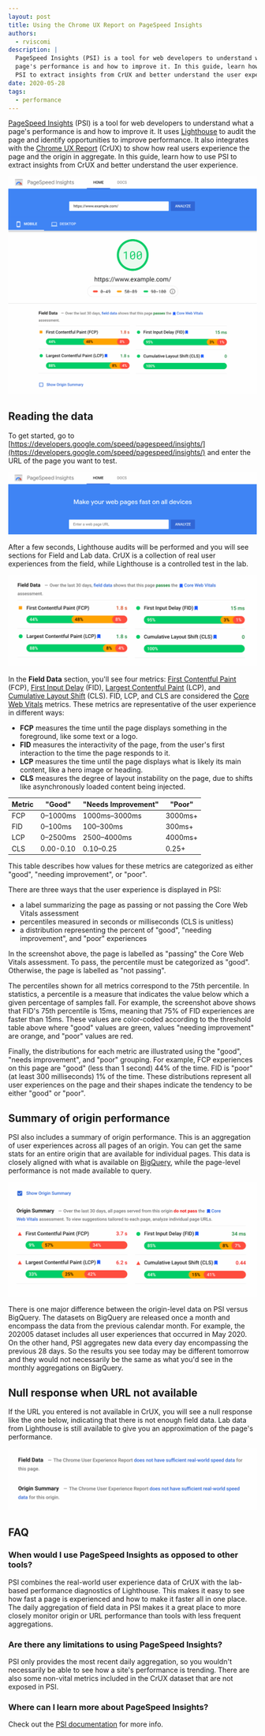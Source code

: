 ```yaml
---
layout: post
title: Using the Chrome UX Report on PageSpeed Insights
authors:
  - rviscomi
description: |
  PageSpeed Insights (PSI) is a tool for web developers to understand what a
  page's performance is and how to improve it. In this guide, learn how to use
  PSI to extract insights from CrUX and better understand the user experience.
date: 2020-05-28
tags:
  - performance
---
```


[PageSpeed Insights](https://developers.google.com/speed/pagespeed/insights/)
(PSI) is a tool for web developers to understand what a page's performance is
and how to improve it. It uses [Lighthouse](https://developers.google.com/web/tools/lighthouse/)
to audit the page and identify opportunities to improve performance. It also
integrates with the [Chrome UX Report](https://developers.google.com/web/tools/chrome-user-experience-report/) (CrUX)
to show how real users experience the page and the origin in
aggregate. In this guide, learn how to use PSI to extract insights from CrUX
and better understand the user experience.

<img class="w-screenshot" src="./psi.png" alt="Field data from CrUX in PageSpeed Insights">

## Reading the data

To get started, go to [https://developers.google.com/speed/pagespeed/insights/](https://developers.google.com/speed/pagespeed/insights/)
and enter the URL of the page you want to test.

<img class="w-screenshot" src="./psi_url.png" alt="Enter a URL to get started on PageSpeed Insights">

After a few seconds, Lighthouse
audits will be performed and you will see sections for Field and Lab data. CrUX
is a collection of real user experiences from the field, while Lighthouse is a
controlled test in the lab.

<img class="w-screenshot" src="./psi_page.png" alt="Field data from CrUX in PageSpeed Insights">

In the **Field Data** section, you'll see four metrics: 
[First Contentful Paint](/fcp/) (FCP), [First Input Delay](/fid/) (FID), 
[Largest Contentful Paint](/lcp/) (LCP), and 
[Cumulative Layout Shift](/cls/) (CLS). FID, LCP, and CLS are
considered the [Core Web Vitals](/vitals/#core-web-vitals) metrics. These 
metrics are representative of the user experience in different ways:

- **FCP** measures the time until the page displays something in the
 foreground, like some text or a logo.
- **FID** measures the interactivity of the page, from the user's first
  interaction to the time the page responds to it.
- **LCP** measures the time until the page displays what is likely its main
  content, like a hero image or heading.
- **CLS** measures the degree of layout instability on the page, due to shifts
  like asynchronously loaded content being injected.

Metric | "Good" | "Needs Improvement" | "Poor"
-- | -- | -- | --
FCP | 0–1000ms | 1000ms–3000ms | 3000ms+
FID | 0–100ms | 100–300ms | 300ms+
LCP | 0–2500ms | 2500–4000ms | 4000ms+
CLS | 0.00-0.10 | 0.10–0.25 | 0.25+

This table describes how values for these metrics are categorized as either
"good", "needing improvement", or "poor".

There are three ways that the user experience is displayed in PSI:

- a label summarizing the page as passing or not passing the Core Web Vitals 
  assessment
- percentiles measured in seconds or milliseconds (CLS is unitless)
- a distribution representing the percent of "good", "needing improvement", and
  "poor" experiences

In the screenshot above, the page is labelled as "passing" the Core Web Vitals
assessment. To pass, the percentile must be categorized as "good".
Otherwise, the page is labelled as "not passing".

The percentiles shown for all metrics correspond to the 75th percentile. In
statistics, a percentile is a measure that indicates the value below which a
given percentage of samples fall. For example, the screenshot above shows that
FID's 75th percentile is 15ms, meaning that 75% of FID experiences are faster
than 15ms. These values are color-coded according to the threshold table above
where "good" values are green, values "needing improvement" are orange, and 
"poor" values are red.

Finally, the distributions for each metric are illustrated using the "good",
"needs improvement", and "poor" grouping. For example, FCP experiences on this
page are "good" (less than 1 second) 44% of the time. FID is "poor" (at least
300 milliseconds) 1% of the time. These distributions represent all user
experiences on the page and their shapes indicate the tendency to be either
"good" or "poor".

## Summary of origin performance

PSI also includes a summary of origin performance. This is an aggregation of
user experiences across all pages of an origin. You can get the same stats for an entire origin that are available for individual pages. This data is
closely aligned with what is available on [BigQuery](/chrome-ux-report-bigquery/), while the page-level
performance is not made available to query.

<img class="w-screenshot" src="./psi_origin.png" alt="Origin CrUX performance in PageSpeed Insights">

There is one major difference between the origin-level data on PSI versus
BigQuery. The datasets on BigQuery are released once a month and encompass the data from the previous calendar month. For example, the 202005 dataset
includes all user experiences that occurred in May 2020. On the other
hand, PSI aggregates new data every day encompassing the previous 28 days. So
the results you see today may be different tomorrow and they would not
necessarily be the same as what you'd see in the monthly aggregations on
BigQuery.

## Null response when URL not available

If the URL you entered is not available in CrUX, you will see a null response
like the one below, indicating that there is not enough field data.
Lab data from Lighthouse is still available to give you an approximation of the page's performance.

<img class="w-screenshot" src="./psi_no_data.png" alt="No CrUX data on PageSpeed Insights">

## FAQ

### When would I use PageSpeed Insights as opposed to other tools?

PSI combines the real-world user experience data of CrUX with the lab-based
performance diagnostics of Lighthouse. This makes it easy to see how fast a
page is experienced and how to make it faster all in one place. The daily
aggregation of field data in PSI makes it a great place to more closely
monitor origin or URL performance than tools with less frequent aggregations.

### Are there any limitations to using PageSpeed Insights?

PSI only provides the most recent daily aggregation, so you wouldn't necessarily be able to see how a site's performance is trending. There are also some non-vital metrics included in the CrUX dataset that are not exposed in PSI.

### Where can I learn more about PageSpeed Insights?

Check out the [PSI documentation](https://developers.google.com/speed/docs/insights/v5/about)
for more info.
